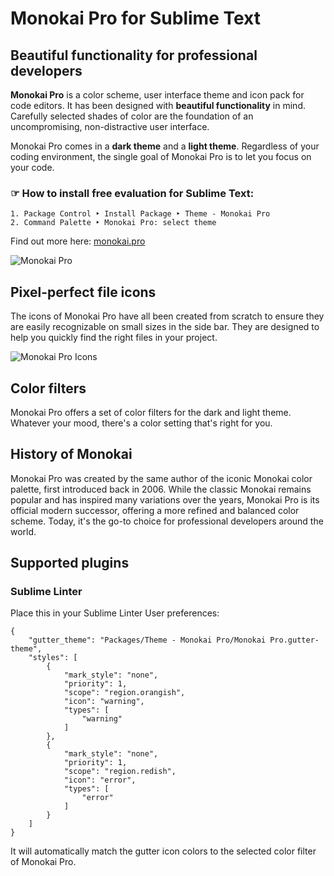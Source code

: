 Monokai Pro for Sublime Text
============================

Beautiful functionality for professional developers
---------------------------------------------------

**Monokai Pro** is a color scheme, user interface theme and icon pack for code editors. It has been designed with **beautiful functionality** in mind. Carefully selected shades of color are the foundation of an uncompromising, non-distractive user interface.

Monokai Pro comes in a **dark theme** and a **light theme**. Regardless of your coding environment, the single goal of Monokai Pro is to let you focus on your code.

### ☞ How to install free evaluation for Sublime Text:

```
1. Package Control ‣ Install Package ‣ Theme - Monokai Pro
2. Command Palette ‣ Monokai Pro: select theme
```

Find out more here: [monokai.pro](https://monokai.pro)

![Monokai Pro](https://raw.githubusercontent.com/monokai-pro/sublime-text/main/img/monokai-pro.png)

Pixel-perfect file icons
------------------------

The icons of Monokai Pro have all been created from scratch to ensure they are easily recognizable on small sizes in the side bar. They are designed to help you quickly find the right files in your project.

![Monokai Pro Icons](https://raw.githubusercontent.com/monokai-pro/sublime-text/main/img/monokai-pro-icons.png)

Color filters
-------------

Monokai Pro offers a set of color filters for the dark and light theme. Whatever your mood, there's a color setting that's right for you.

History of Monokai
------------------

Monokai Pro was created by the same author of the iconic Monokai color palette, first introduced back in 2006. While the classic Monokai remains popular and has inspired many variations over the years, Monokai Pro is its official modern successor, offering a more refined and balanced color scheme. Today, it's the go-to choice for professional developers around the world.

## Supported plugins

### Sublime Linter

Place this in your Sublime Linter User preferences:

```
{
	"gutter_theme": "Packages/Theme - Monokai Pro/Monokai Pro.gutter-theme",
	"styles": [
		{
			"mark_style": "none",
			"priority": 1,
			"scope": "region.orangish",
			"icon": "warning",
			"types": [
				"warning"
			]
		},
		{
			"mark_style": "none",
			"priority": 1,
			"scope": "region.redish",
			"icon": "error",
			"types": [
				"error"
			]
		}
	]
}
```

It will automatically match the gutter icon colors to the selected color filter of Monokai Pro.